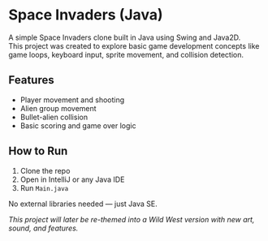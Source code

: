 # Space Invaders (Java)

A simple Space Invaders clone built in Java using Swing and Java2D.  
This project was created to explore basic game development concepts like game loops, keyboard input, sprite movement, and collision detection.

## Features
- Player movement and shooting
- Alien group movement
- Bullet-alien collision
- Basic scoring and game over logic

## How to Run
1. Clone the repo
2. Open in IntelliJ or any Java IDE
3. Run `Main.java`

No external libraries needed — just Java SE.

*This project will later be re-themed into a Wild West version with new art, sound, and features.*
